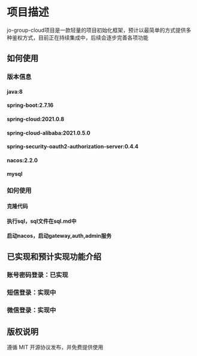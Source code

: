 # 项目描述

jo-group-cloud项目是一款轻量的项目初始化框架，预计以最简单的方式提供多种鉴权方式，目前正在持续集成中，后续会逐步完善各项功能

## 如何使用

### 版本信息

#### java:8
#### spring-boot:2.7.16
#### spring-cloud:2021.0.8
#### spring-cloud-alibaba:2021.0.5.0
#### spring-security-oauth2-authorization-server:0.4.4
#### nacos:2.2.0
#### mysql
### 如何使用
#### 克隆代码
#### 执行sql，sql文件在sql.md中
#### 启动nacos，启动gateway,auth,admin服务


## 已实现和预计实现功能介绍

### 账号密码登录：已实现
### 短信登录：实现中
### 微信登录：实现中

## 版权说明

遵循 MIT 开源协议发布，并免费提供使用
